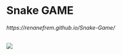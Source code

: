 <h1>Snake GAME</h1>
<h6>https://renanefrem.github.io/Snake-Game/</h6>
<img src="https://user-images.githubusercontent.com/70667947/130861789-edde09d8-6b83-4c0f-859b-847517bf6bb5.png">
